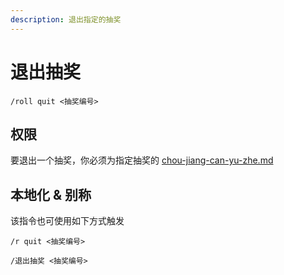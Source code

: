 ```yaml
---
description: 退出指定的抽奖
---
```


# 退出抽奖

```
/roll quit <抽奖编号>
```

## 权限

要退出一个抽奖，你必须为指定抽奖的 [chou-jiang-can-yu-zhe.md](../quan-xian/chou-jiang-can-yu-zhe.md "mention")

## 本地化 & 别称

该指令也可使用如下方式触发

```
/r quit <抽奖编号>

/退出抽奖 <抽奖编号>
```
